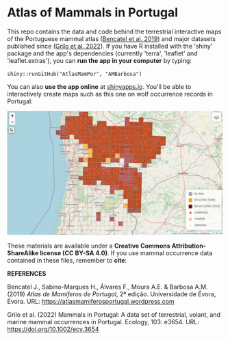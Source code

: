# Atlas of Mammals in Portugal

This repo contains the data and code behind the terrestrial interactive maps of the Portuguese mammal atlas ([Bencatel et al. 2019](https://atlasmamiferosportugal.wordpress.com)) and major datasets published since ([Grilo et al. 2022]( https://doi.org/10.1002/ecy.3654)). If you have R installed with the 'shiny' package and the app's dependencies (currently 'terra', 'leaflet' and 'leaflet.extras'), you can **run the app in your computer** by typing:

```{r, eval=FALSE}
shiny::runGitHub("AtlasMamPor", "AMBarbosa")
```

You can also **use the app online** at [shinyapps.io](https://ambiogeo.shinyapps.io/atlasmampor/). You'll be able to interactively create maps such as this one on wolf occurrence records in Portugal:

![](imagens/example.JPG)

These materials are available under a **Creative Commons Attribution-ShareAlike license (CC BY-SA 4.0)**. If you use mammal occurrence data contained in these files, remember to **cite**:

**REFERENCES**

Bencatel J., Sabino-Marques H., Álvares F., Moura A.E. & Barbosa A.M. (2019) *Atlas de Mamíferos de Portugal*, 2ª edição. Universidade de Évora, Évora. URL: https://atlasmamiferosportugal.wordpress.com

Grilo et al. (2022) Mammals in Portugal: A data set of terrestrial, volant, and marine mammal occurrences in Portugal. Ecology, 103: e3654. URL: https://doi.org/10.1002/ecy.3654
